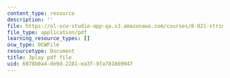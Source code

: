 ```yaml
---
content_type: resource
description: ''
file: https://ol-ocw-studio-app-qa.s3.amazonaws.com/courses/8-821-string-theory-and-holographic-duality-fall-2014/6078b0a4de9d2281ea3f9fa781869947_oXsC9bjMJA4.pdf
file_type: application/pdf
learning_resource_types: []
ocw_type: OCWFile
resourcetype: Document
title: 3play pdf file
uid: 6078b0a4-de9d-2281-ea3f-9fa781869947
---
```

